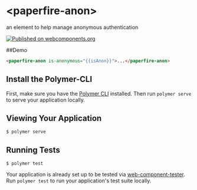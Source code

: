 # \<paperfire-anon\>

an element to help manage anonymous authentication

[![Published on webcomponents.org](https://img.shields.io/badge/webcomponents.org-published-blue.svg?style=flat-square)](https://beta.webcomponents.org/element/paperfireElements/paperfire-anon)

##Demo
<!---
```
<custom-element-demo>
  <template>
    <script src="../webcomponentsjs/webcomponents-lite.js"></script>
    <link rel="import" href="paperfire-anon.html">
    <next-code-block></next-code-block>
  </template>
</custom-element-demo>
```
-->
```html
<paperfire-anon is-anonymous="{{isAnon}}">...</paperfire-anon>
```
## Install the Polymer-CLI

First, make sure you have the [Polymer CLI](https://www.npmjs.com/package/polymer-cli) installed. Then run `polymer serve` to serve your application locally.

## Viewing Your Application

```
$ polymer serve
```


## Running Tests

```
$ polymer test
```

Your application is already set up to be tested via [web-component-tester](https://github.com/Polymer/web-component-tester). Run `polymer test` to run your application's test suite locally.

